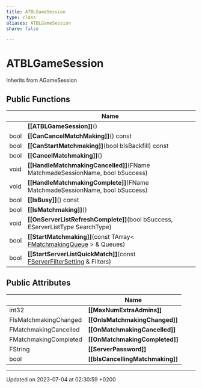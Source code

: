 ```yaml
---
title: ATBLGameSession
type: class
aliases: ATBLGameSession
share: false

---
```


# ATBLGameSession





Inherits from AGameSession

## Public Functions

|                | Name           |
| -------------- | -------------- |
| | **[[ATBLGameSession]]**() |
| bool | **[[CanCancelMatchMaking]]**() const |
| bool | **[[CanStartMatchmaking]]**(bool bIsBackfill) const |
| bool | **[[CancelMatchmaking]]**() |
| void | **[[HandleMatchmakingCancelled]]**(FName MatchmadeSessionName, bool bSuccess) |
| void | **[[HandleMatchmakingComplete]]**(FName MatchmadeSessionName, bool bSuccess) |
| bool | **[[IsBusy]]**() const |
| bool | **[[IsMatchmaking]]**() |
| void | **[[OnServerListRefreshComplete]]**(bool bSuccess, EServerListType SearchType) |
| bool | **[[StartMatchmaking]]**(const TArray< [FMatchmakingQueue](/docs/SDK/Source/Classes/structFMatchmakingQueue.md) > & Queues) |
| bool | **[[StartServerListQuickMatch]]**(const [FServerFilterSetting](/docs/SDK/Source/Classes/structFServerFilterSetting.md) & Filters) |

## Public Attributes

|                | Name           |
| -------------- | -------------- |
| int32 | **[[MaxNumExtraAdmins]]**  |
| FIsMatchmakingChanged | **[[OnIsMatchmakingChanged]]**  |
| FMatchmakingCancelled | **[[OnMatchmakingCancelled]]**  |
| FMatchmakingCompleted | **[[OnMatchmakingCompleted]]**  |
| FString | **[[ServerPassword]]**  |
| bool | **[[bIsCancellingMatchmaking]]**  |

-------------------------------

Updated on 2023-07-04 at 02:30:59 +0200